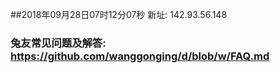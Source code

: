 ##2018年09月28日07时12分07秒 新址: 142.93.56.148
### 兔友常见问题及解答: https://github.com/wanggonging/d/blob/w/FAQ.md
